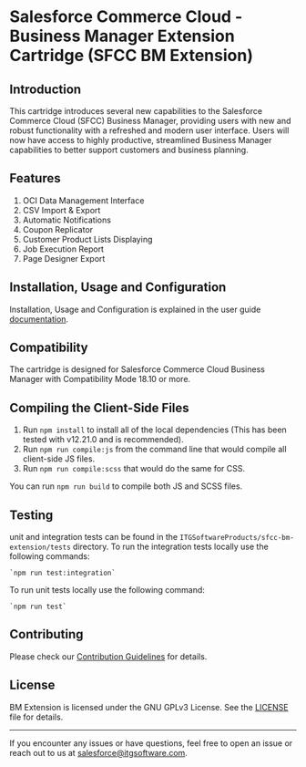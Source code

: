 # Salesforce Commerce Cloud - Business Manager Extension Cartridge (SFCC BM Extension)

## Introduction

This cartridge introduces several new capabilities to the Salesforce Commerce Cloud (SFCC) Business Manager, providing users with new and robust functionality with a refreshed and modern user interface.
Users will now have access to highly productive, streamlined Business Manager capabilities to better support customers and business planning.

## Features

1. OCI Data Management Interface
2. CSV Import & Export
3. Automatic Notifications
4. Coupon Replicator
5. Customer Product Lists Displaying
6. Job Execution Report
7. Page Designer Export

## Installation, Usage and Configuration

Installation, Usage and Configuration is explained in the user guide [documentation](documentation/BM_Extension_User_Guide_Release-v1_1_1.pdf).

## Compatibility

The cartridge is designed for Salesforce Commerce Cloud Business Manager with Compatibility Mode 18.10 or more.

## Compiling the Client-Side Files

1. Run `npm install` to install all of the local dependencies (This has been tested with v12.21.0 and is recommended).
2. Run `npm run compile:js` from the command line that would compile all client-side JS files.
3. Run `npm run compile:scss` that would do the same for CSS.

You can run `npm run build` to compile both JS and SCSS files.

## Testing
unit and integration tests can be found in the `ITGSoftwareProducts/sfcc-bm-extension/tests` directory. 
To run the integration tests locally use the following commands:
```
`npm run test:integration`
```

To run unit tests locally use the following command:
```
`npm run test`
```

## Contributing

Please check our [Contribution Guidelines](CONTRIBUTING.md) for details.

## License

BM Extension is licensed under the GNU GPLv3 License. See the [LICENSE](LICENSE) file for details.

---

If you encounter any issues or have questions, feel free to open an issue or reach out to us at salesforce@itgsoftware.com.
